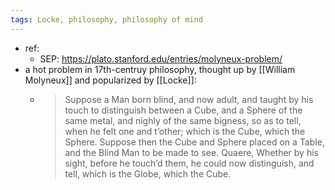 ```yaml
---
tags: Locke, philosophy, philosophy of mind
---
```


- ref:
	- SEP: https://plato.stanford.edu/entries/molyneux-problem/
- a hot problem in 17th-centruy philosophy, thought up by [[William Molyneux]] and popularized by [[Locke]]:
	- > Suppose a Man born blind, and now adult, and taught by his touch to distinguish between a Cube, and a Sphere of the same metal, and nighly of the same bigness, so as to tell, when he felt one and t’other; which is the Cube, which the Sphere. Suppose then the Cube and Sphere placed on a Table, and the Blind Man to be made to see. Quaere, Whether by his sight, before he touch’d them, he could now distinguish, and tell, which is the Globe, which the Cube.